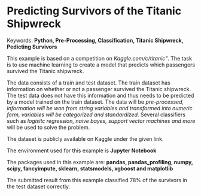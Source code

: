 # Predicting Survivors of the Titanic Shipwreck
Keywords: <b>Python, Pre-Processing, Classification, Titanic Shipwreck, Pedicting Survivors</b>

This example is based on a competition on <em>Kaggle.com/c/titanic"</em>. The task is to use machine learning to create a model that predicts which passengers survived the Titanic shipwreck.

The data consists of a train and test dataset. The train dataset has information on whether or not a passenger survived the Titanic shipwreck. The test data does not have this information and thus needs to be predicted by a model trained on the train dataset. The data will be <em>pre-processed, information will be won from string variables and transformed into numeric form, variables will be categorized and standardized</em>. Several classifiers such as <em>logisitc regression, naive bayes, support vector machines and more</em> will be used to solve the problem.

The dataset is publicly available on Kaggle under the given link.

The environment used for this example is <b>Jupyter Notebook</b>

The packages used in this example are: <b>pandas, pandas_profiling, numpy, scipy, fancyimpute, sklearn, statsmodels, xgboost and matplotlib</b>

The submitted result from this example classified 78% of the survivors in the test dataset correctly.

